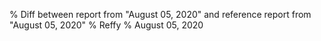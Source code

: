 % Diff between report from "August 05, 2020" and reference report from "August 05, 2020"
% Reffy
% August 05, 2020


